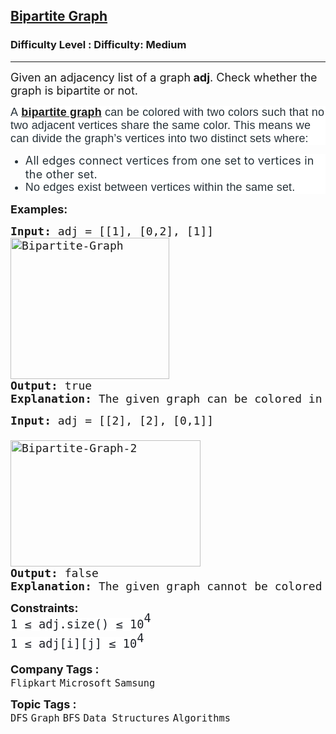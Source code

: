 <h2><a href="https://www.geeksforgeeks.org/problems/bipartite-graph/1?page=1&category=Graph&sortBy=submissions">Bipartite Graph</a></h2><h3>Difficulty Level : Difficulty: Medium</h3><hr><div class="problems_problem_content__Xm_eO"><p><span style="font-size: 18px;">Given an adjacency list&nbsp;of a graph<strong> adj</strong>. Check whether the graph is bipartite or not.</span></p>
<p dir="ltr" style="box-sizing: border-box; margin: 0px 0px 10px; padding: 0px; border: 0px; font-size: 18px; vertical-align: baseline; color: #273239; font-family: Nunito, sans-serif; letter-spacing: 0.162px; background-color: #ffffff;"><span style="box-sizing: border-box; margin: 0px; padding: 0px; border: 0px; vertical-align: baseline;">A</span><strong style="box-sizing: border-box; margin: 0px; padding: 0px; border: 0px; vertical-align: baseline;">&nbsp;<a href="https://www.geeksforgeeks.org/what-is-bipartite-graph/" target="_blank" rel="noopener">bipartite graph</a>&nbsp;</strong><span style="box-sizing: border-box; margin: 0px; padding: 0px; border: 0px; vertical-align: baseline;">can be colored with two colors such that no two adjacent vertices share the same color. This means we can divide the graph’s vertices into two distinct sets where:</span></p>
<ul>
<li dir="ltr" style="box-sizing: border-box; border: 0px; font-size: 18px; vertical-align: baseline; color: #273239; font-family: Nunito, sans-serif; letter-spacing: 0.162px; background-color: #ffffff;"><span style="font-family: -apple-system, BlinkMacSystemFont, 'Segoe UI', Roboto, Oxygen, Ubuntu, Cantarell, 'Open Sans', 'Helvetica Neue', sans-serif;">All edges connect vertices from one set to vertices in the other set.</span></li>
<li dir="ltr" style="box-sizing: border-box; border: 0px; font-size: 18px; vertical-align: baseline; color: #273239; font-family: Nunito, sans-serif; letter-spacing: 0.162px; background-color: #ffffff;">No edges exist between vertices within the same set.</li>
</ul>
<p><span style="font-size: 18px;"><strong>Examples:</strong></span></p>
<pre><span style="font-size: 18px;"><strong>Input: </strong>adj = [[1], [0,2], [1]]
<img src="https://media.geeksforgeeks.org/wp-content/uploads/20240926114602/Bipartite-Graph.webp" alt="Bipartite-Graph" width="254" height="226">
<strong>Output: </strong>true
<strong>Explanation: </strong>The given graph can be colored in two colors so, it is a bipartite graph.
</span></pre>
<pre><span style="font-size: 18px;"><strong>Input: </strong>adj = [[2], [2], [0,1]]<strong><br></strong>
<img src="https://media.geeksforgeeks.org/wp-content/uploads/20240926114812/Bipartite-Graph-2.webp" alt="Bipartite-Graph-2" width="304" height="202">
<strong>Output: </strong>false
<strong>Explanation: </strong>The given graph cannot be colored in two colors such that color of adjacent vertices differs. </span></pre>
<p><span style="font-size: 18px;"><strong>Constraints:</strong><br><span style="font-family: 'andale mono', monospace; font-size: 14pt;"><span style="color: #1e2229; white-space: normal; background-color: #ffffff;">1 ≤ adj.size() ≤ 10</span><span style="box-sizing: border-box; line-height: 1.7em; position: relative; vertical-align: baseline; top: -0.5em; color: #1e2229; background-color: #ffffff; white-space: normal;">4<br style="box-sizing: border-box; line-height: 1.7em; color: var(--text-color) !important; background-color: var(--background) !important;"></span><span style="color: #1e2229; white-space: normal; background-color: #ffffff;">1 ≤ adj[i][j] ≤ 10</span><span style="box-sizing: border-box; line-height: 1.7em; position: relative; vertical-align: baseline; top: -0.5em; color: #1e2229; background-color: #ffffff; white-space: normal;">4</span></span><br></span></p></div><p><span style=font-size:18px><strong>Company Tags : </strong><br><code>Flipkart</code>&nbsp;<code>Microsoft</code>&nbsp;<code>Samsung</code>&nbsp;<br><p><span style=font-size:18px><strong>Topic Tags : </strong><br><code>DFS</code>&nbsp;<code>Graph</code>&nbsp;<code>BFS</code>&nbsp;<code>Data Structures</code>&nbsp;<code>Algorithms</code>&nbsp;